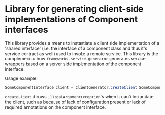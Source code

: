 # Library for generating client-side implementations of Component interfaces

This library provides a means to instantiate a client side implementation of a 'shared interface' (i.e. the interface of a component class and thus it's service contract as well) used to invoke a remote service.  This library is the complement to how `frameworks-service-generator` generates service wrappers based on a server side implementation of the component interface.

Usage example:

```java
SomeComponentInterface client = ClientGenerator.createClient(SomeComponentInterface.class);
```

`createClient` throws `IllegalArgumentException`'s when it can't instantiate the client, such as because of lack of configuration present or lack of required annotations on the component interface.